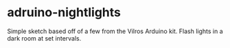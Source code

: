 # adruino-nightlights
Simple sketch based off of a few from the Vilros Arduino kit. Flash lights in a dark room at set intervals.
